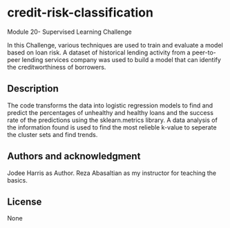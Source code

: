 # credit-risk-classification
 Module 20- Supervised Learning Challenge

In this Challenge, various techniques are used to train and evaluate a model based on loan risk. A dataset of historical lending activity from a peer-to-peer lending services company was used to build a model that can identify the creditworthiness of borrowers.

## Description
The code transforms the data into logistic regression models to find and predict the percentages of unhealthy and healthy loans and the success rate of the predictions using the sklearn.metrics library. A data analysis of the information found is used to find the most relieble k-value to seperate the cluster sets and find trends.

## Authors and acknowledgment
Jodee Harris as Author.
Reza  Abasaltian as my instructor for teaching the basics.

## License
None
